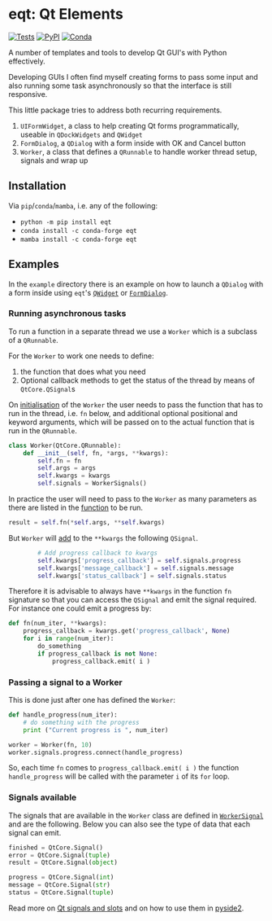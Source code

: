# eqt: Qt Elements

[![Tests](https://img.shields.io/github/actions/workflow/status/TomographicImaging/eqt/test.yml?branch=main&label=Tests&logo=GitHub)](https://github.com/TomographicImaging/eqt/actions?query=branch%3Amain) [![PyPI](https://img.shields.io/pypi/v/eqt.svg?logo=pypi&logoColor=white)](https://pypi.org/project/eqt) [![Conda](https://img.shields.io/conda/v/conda-forge/eqt.svg?label=conda-forge&logo=conda-forge)](https://anaconda.org/conda-forge/eqt)

A number of templates and tools to develop Qt GUI's with Python effectively.

Developing GUIs I often find myself creating forms to pass some input and also
running some task asynchronously so that the interface is still responsive.

This little package tries to address both recurring requirements.

1. `UIFormWidget`, a class to help creating Qt forms
   programmatically, useable in `QDockWidgets` and `QWidget`
2. `FormDialog`, a `QDialog` with a form inside with OK and Cancel button
3. `Worker`, a class that defines a `QRunnable` to
   handle worker thread setup, signals and wrap up

## Installation

Via `pip`/`conda`/`mamba`, i.e. any of the following:

- `python -m pip install eqt`
- `conda install -c conda-forge eqt`
- `mamba install -c conda-forge eqt`

## Examples

In the `example` directory there is an example on how to launch a `QDialog` with a form inside using `eqt`'s [`QWidget`](examples/dialog_example.py) or [`FormDialog`](examples/dialog_example_2.py).

### Running asynchronous tasks

To run a function in a separate thread we use a `Worker` which is a subclass of a `QRunnable`.

For the `Worker` to work one needs to define:

1. the function that does what you need
2. Optional callback methods to get the status of the thread by means of `QtCore.QSignal`s

On [initialisation](https://github.com/TomographicImaging/eqt/blob/535e487d09d928713d7d6aa1123657597627c4b0/eqt/threading/QtThreading.py#L32-L38) of the `Worker` the user needs to pass the function that has to run in the thread, i.e. `fn` below, and additional optional positional and keyword arguments, which will be passed on to the actual function that is run in the `QRunnable`.

```python
class Worker(QtCore.QRunnable):
    def __init__(self, fn, *args, **kwargs):
        self.fn = fn
        self.args = args
        self.kwargs = kwargs
        self.signals = WorkerSignals()
```

In practice the user will need to pass to the `Worker` as many parameters as there are listed in the [function](https://github.com/TomographicImaging/eqt/blob/535e487d09d928713d7d6aa1123657597627c4b0/eqt/threading/QtThreading.py#L56) to be run.

```python
result = self.fn(*self.args, **self.kwargs)
```

But `Worker` will [add](https://github.com/TomographicImaging/eqt/blob/535e487d09d928713d7d6aa1123657597627c4b0/eqt/threading/QtThreading.py#L41-L43) to the `**kwargs` the following `QSignal`.

```python
        # Add progress callback to kwargs
        self.kwargs['progress_callback'] = self.signals.progress
        self.kwargs['message_callback'] = self.signals.message
        self.kwargs['status_callback'] = self.signals.status
```

Therefore it is advisable to always have `**kwargs` in the function `fn` signature so that you can access the `QSignal` and emit the signal required. For instance one could emit a progress by:

```python
def fn(num_iter, **kwargs):
    progress_callback = kwargs.get('progress_callback', None)
    for i in range(num_iter):
        do_something
        if progress_callback is not None:
            progress_callback.emit( i )
```

### Passing a signal to a Worker

This is done just after one has defined the `Worker`:

```python
def handle_progress(num_iter):
    # do something with the progress
    print ("Current progress is ", num_iter)

worker = Worker(fn, 10)
worker.signals.progress.connect(handle_progress)
```

So, each time `fn` comes to `progress_callback.emit( i )` the function `handle_progress` will be called with the parameter `i` of its `for` loop.

### Signals available

The signals that are available in the `Worker` class are defined in [`WorkerSignal`](https://github.com/TomographicImaging/eqt/blob/535e487d09d928713d7d6aa1123657597627c4b0/eqt/threading/QtThreading.py#L66) and are the following. Below you can also see the type of data that each signal can emit.

```python
finished = QtCore.Signal()
error = QtCore.Signal(tuple)
result = QtCore.Signal(object)

progress = QtCore.Signal(int)
message = QtCore.Signal(str)
status = QtCore.Signal(tuple)
```

Read more on [Qt signals and slots](https://doc.qt.io/qt-5/signalsandslots.html) and on how to use them in [pyside2](https://wiki.qt.io/Qt_for_Python_Signals_and_Slots).
